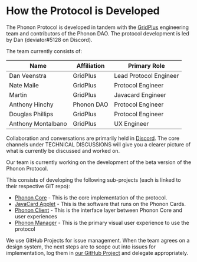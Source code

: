 # How the Protocol is Developed

The Phonon Protocol is developed in tandem with the [GridPlus](https://gridplus.io/) engineering team and contributors of the Phonon DAO.  The protocol development is led by Dan (deviator#5128 on Discord).

The team currently consists of:

| Name               | Affiliation | Primary Role           |
| ------------------ | ----------- | ---------------------- |
| Dan Veenstra       | GridPlus    | Lead Protocol Engineer |
| Nate Maile         | GridPlus    | Protocol Engineer      |
| Martin             | GridPlus    | Javacard Engineer      |
| Anthony Hinchy     | Phonon DAO  | Protocol Engineer      |
| Douglas Phillips   | GridPlus    | Protocol Engineer      |
| Anthony Montalbano | GridPlus    | UX Engineer            |

Collaboration and conversations are primarily held in [Discord](https://discord.gg/NkcSBGfG).  The core channels under TECHNICAL DISCUSSIONS will give you a clearer picture of what is currently be discussed and worked on.

Our team is currently working on the development of the beta version of the Phonon Protocol.

This consists of developing the following sub-projects (each is linked to their respective GIT repo):

* [Phonon Core](https://github.com/PhononDAO/phonon-core) - This is the core implementation of the protocol.
* [JavaCard Applet](https://github.com/PhononDAO/phonon-card) - This is the software that runs on the Phonon Cards.
* [Phonon Client](https://github.com/GridPlus/phonon-client) - This is the interface layer between Phonon Core and user experiences
* [Phonon Manager](https://github.com/GridPlus/phonon-client) - This is the primary visual user experience to use the protocol

We use GitHub Projects for issue management. When the team agrees on a design system, the next steps are to scope out into issues for implementation, log them in [our GitHub Project](https://github.com/orgs/GridPlus/projects/18/views/9) and delegate appropriately.
